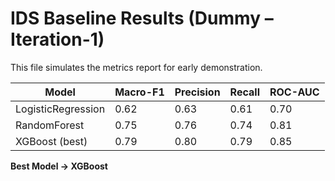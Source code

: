 # IDS Baseline Results (Dummy – Iteration-1)

This file simulates the metrics report for early demonstration.

| Model | Macro-F1 | Precision | Recall | ROC-AUC |
|--------|-----------|-----------|--------|----------|
| LogisticRegression | 0.62 | 0.63 | 0.61 | 0.70 |
| RandomForest       | 0.75 | 0.76 | 0.74 | 0.81 |
| XGBoost (best)     | 0.79 | 0.80 | 0.79 | 0.85 |

**Best Model → XGBoost**
